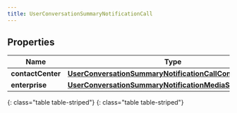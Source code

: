 ```yaml
---
title: UserConversationSummaryNotificationCall
---
```


## Properties

| Name | Type | Description | Notes |
| ------------ | ------------- | ------------- | ------------- |
| **contactCenter** | [**UserConversationSummaryNotificationCallContactCenter**](UserConversationSummaryNotificationCallContactCenter.html) |  |  [optional] |
| **enterprise** | [**UserConversationSummaryNotificationMediaSummaryDetail**](UserConversationSummaryNotificationMediaSummaryDetail.html) |  |  [optional] |
{: class="table table-striped"}
{: class="table table-striped"}


